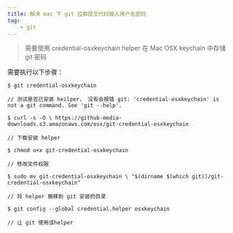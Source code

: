 ```yaml
---
title: 解决 mac 下 git 拉取提交代码输入用户名密码
tag: 
	- git
---
```


> 需要使用 credential-osxkeychain helper 在 Mac OSX keychain 中存储 git 密码

<!--more-->

需要执行以下步骤：

```shell
$ git credential-osxkeychain

// 测试是否已安装 heilper， 没有会报错 git: 'credential-osxkeychain' is not a git command. See 'git --help'.

$ curl -s -O \ https://github-media-downloads.s3.amazonaws.com/osx/git-credential-osxkeychain
 
// 下载安装 helper

$ chmod u+x git-credential-osxkeychain

// 修改文件权限

$ sudo mv git-credential-osxkeychain \ "$(dirname $(which git))/git-credential-osxkeychain"

// 将 helper 搬移到 git 安装的目录

$ git config --global credential.helper osxkeychain

// 让 git 使用该helper

```